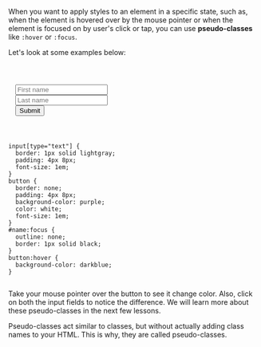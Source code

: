 When you want to apply styles to
an element in a specific state, such as,
when the element is hovered over
by the mouse pointer or when the
element is focused on by user's click
or tap, you can use **pseudo-classes**
like `:hover` or `:focus`.

Let's look at some examples below:

<codeblock language="css" type="lesson">
<code>
<panel language="html">
<form>
  <input type="text" id="name" placeholder="First name">
  <input type="text" placeholder="Last name">
  <button type="button">Submit</button>
</form>
</panel>
<panel language="css">
input[type="text"] {
  border: 1px solid lightgray;
  padding: 4px 8px;
  font-size: 1em;
}
button {
  border: none;
  padding: 4px 8px;
  background-color: purple;
  color: white;
  font-size: 1em;
}
#name:focus {
  outline: none;
  border: 1px solid black;
}
button:hover {
  background-color: darkblue;
}
</panel>
</code>
</codeblock>

Take your mouse pointer over the
button to see it change color.
Also, click on both the input
fields to notice the difference.
We will learn more about these
pseudo-classes in the next few
lessons.

Pseudo-classes act
similar to classes, but without
actually adding class names to
your HTML. This is why, they are
called pseudo-classes.